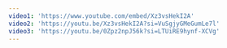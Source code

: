 ```yaml
---
video1: 'https://www.youtube.com/embed/Xz3vsHekI2A'
video2: 'https://youtu.be/Xz3vsHekI2A?si=VuSgjyGMeGumLe7l'
video3: 'https://youtu.be/0Zpz2npJ56k?si=LTUiRE9hynf-XCVg'
---
```

